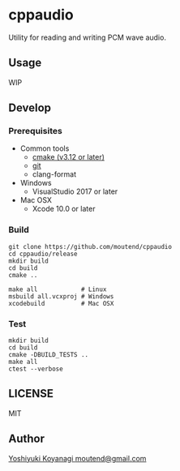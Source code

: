cppaudio
========

Utility for reading and writing PCM wave audio.

## Usage

WIP

## Develop

### Prerequisites

- Common tools
  - [cmake (v3.12 or later)](https://cmake.org/download/)
  - [git](https://git-scm.com/downloads)
  - clang-format
- Windows
  - VisualStudio 2017 or later
- Mac OSX
  - Xcode 10.0 or later

### Build

```console
git clone https://github.com/moutend/cppaudio
cd cppaudio/release
mkdir build
cd build
cmake ..

make all            # Linux
msbuild all.vcxproj # Windows
xcodebuild          # Mac OSX
```

### Test

```console
mkdir build
cd build
cmake -DBUILD_TESTS ..
make all
ctest --verbose
```

## LICENSE

MIT

## Author

[Yoshiyuki Koyanagi <moutend@gmail.com>](https://github.com/moutend)
